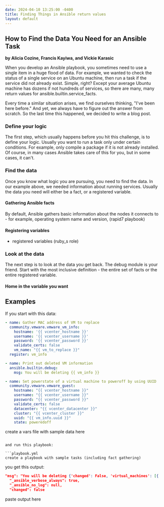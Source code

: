 ```yaml
---
date: 2024-04-10 13:25:00 -0400
title: Finding Things in Ansible return values
layout: default
---
```


## How to Find the Data You Need for an Ansible Task
**by Alicia Cozine, Francis Kayiwa, and Vickie Karasic**

When you develop an Ansible playbook, you sometimes need to use a single item in a huge flood of data. For example, we wanted to check the status of a single service on an Ubuntu machine, then run a task if the service did not already exist. Simple, right? Except your average Ubuntu machine has dozens if not hundreds of services, so there are many, many return values for ansible.builtin.service_facts.

Every time a similar situation arises, we find ourselves thinking, "I've been here before." And yet, we always have to figure out the answer from scratch. So the last time this happened, we decided to write a blog post. 

### Define your logic

The first step, which usually happens before you hit this challenge, is to define your logic. Usually you want to run a task only under certain conditions. For example, only compile a package if it is not already installed. Of course, in many cases Ansible takes care of this for you, but in some cases, it can't.

### Find the data

Once you know what logic you are pursuing, you need to find the data. In our example above, we needed information about running services. Usually the data you need will either be a fact, or a registered variable.

#### Gathering Ansible facts

By default, Ansible gathers basic information about the nodes it connects to - for example, operating system name and version, 
 (rapid7 playbook)

#### Registering variables

- registered variables (ruby_s role)

### Look at the data

The next step is to look at the data you get back. The debug module is your friend. Start with the most inclusive definition - the entire set of facts or the entire registered variable.

#### Home in the variable you want

## Examples

If you start with this data:

```yaml
- name: Gather MAC address of VM to replace
  community.vmware.vmware_vm_info:
    hostname: '{{ vcenter_hostname }}'
    username: '{{ vcenter_username }}'
    password: '{{ vcenter_password }}'
    validate_certs: false
    vm_name: "{{ vm_to_replace }}"
  register: vm_info

- name: Print out deleted VM information
  ansible.builtin.debug:
    msg: You will be deleting {{ vm_info }}

- name: Set powerstate of a virtual machine to poweroff by using UUID
  community.vmware.vmware_guest:
    hostname: "{{ vcenter_hostname }}"
    username: "{{ vcenter_username }}"
    password: "{{ vcenter_password }}"
    validate_certs: false
    datacenter: "{{ vcenter_datacenter }}"
    cluster: "{{ vcenter_cluster }}"
    uuid: "{{ vm_info.uuid }}"
    state: poweredoff
```
create a vars file with sample data here
```

and run this playbook:

```playbook.yml
create a playbook with sample tasks (including fact gathering)
```

you get this output:

```json
"msg": "You will be deleting {'changed': False, 'virtual_machines': [{'guest_name': 'sandbox-tw8766', 'guest_fullname': 'Ubuntu Linux (64-bit)', 'power_state': 'poweredOn', 'ip_address': '172.20.80.18', 'mac_address': ['00:50:56:ac:7d:7e'], 'uuid': '422cb961-2663-1edf-fb5b-694301d21623', 'instance_uuid': '502cdbb6-b22e-57cf-0396-3a57d433e439', 'vm_network': {'00:50:56:ac:7d:7e': {'ipv4': ['172.20.80.18/22'], 'ipv6': ['fe80::250:56ff:feac:7d7e/64']}}, 'esxi_hostname': 'lib-vmserv001b-dev.princeton.edu', 'datacenter': 'Library-Dev', 'cluster': 'VMCluster', 'resource_pool': None, 'attributes': {}, 'tags': [], 'folder': '/Library-Dev/vm/Discovered virtual machine', 'moid': 'vm-3596', 'datastore_url': [{'name': 'VMSANVOL005_05TB_3Par', 'url': '/vmfs/volumes/5ddd70a2-87f572d0-7b51-98f2b3f26eb6'}], 'allocated': {}}], 'failed': False}",
  "_ansible_verbose_always": true,
  "_ansible_no_log": null,
  "changed": false


```
paste output here
```
